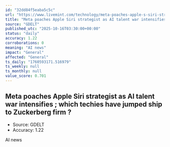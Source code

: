 ```yaml
---
id: "32dd84f5eaba5c5c"
url: "https://www.livemint.com/technology/meta-poaches-apple-s-siri-strategist-as-ai-talent-war-intensifies-which-techies-have-jumped-ship-to-zuckerbergs-firm-11760576228308.html"
title: "Meta poaches Apple Siri strategist as AI talent war intensifies ; which techies have jumped ship to Zuckerberg firm ? "
source: "GDELT"
published_utc: "2025-10-16T03:30:00+00:00"
status: "daily"
accuracy: 1.22
corroborations: 0
meaning: "AI news"
impact: "General"
affected: "General"
ts_daily: "1760593171.516979"
ts_weekly: null
ts_monthly: null
value_score: 0.701
---
```

## Meta poaches Apple Siri strategist as AI talent war intensifies ; which techies have jumped ship to Zuckerberg firm ? 

- Source: GDELT
- Accuracy: 1.22

AI news
